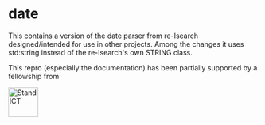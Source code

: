 # date
This contains a version of the date parser from re-Isearch designed/intended for use in other projects. Among the changes it uses std:string instead of the re-Isearch's own STRING class.

This repro (especially the documentation) has been partially supported by a fellowship from

<IMG HEIGHT="60" SRC="https://2020.standict.eu/sites/all/themes/dotte/logo.png" ALT="StandICT">
